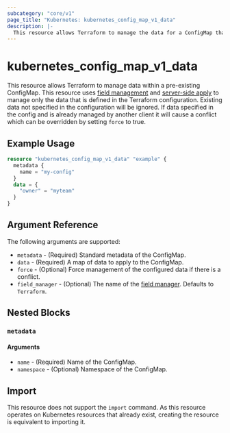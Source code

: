 ```yaml
---
subcategory: "core/v1"
page_title: "Kubernetes: kubernetes_config_map_v1_data"
description: |-
  This resource allows Terraform to manage the data for a ConfigMap that already exists
---
```


# kubernetes_config_map_v1_data

This resource allows Terraform to manage data within a pre-existing ConfigMap. This resource uses [field management](https://kubernetes.io/docs/reference/using-api/server-side-apply/#field-management) and [server-side apply](https://kubernetes.io/docs/reference/using-api/server-side-apply/) to manage only the data that is defined in the Terraform configuration. Existing data not specified in the configuration will be ignored. If data specified in the config and is already managed by another client it will cause a conflict which can be overridden by setting `force` to true.

## Example Usage

```terraform
resource "kubernetes_config_map_v1_data" "example" {
  metadata {
    name = "my-config"
  }
  data = {
    "owner" = "myteam"
  }
}
```

## Argument Reference

The following arguments are supported:

* `metadata` - (Required) Standard metadata of the ConfigMap.
* `data` - (Required) A map of data to apply to the ConfigMap.
* `force` - (Optional) Force management of the configured data if there is a conflict.
* `field_manager` - (Optional) The name of the [field manager](https://kubernetes.io/docs/reference/using-api/server-side-apply/#field-management). Defaults to `Terraform`.

## Nested Blocks

### `metadata`

#### Arguments

* `name` - (Required) Name of the ConfigMap.
* `namespace` - (Optional) Namespace of the ConfigMap.

## Import

This resource does not support the `import` command. As this resource operates on Kubernetes resources that already exist, creating the resource is equivalent to importing it.

